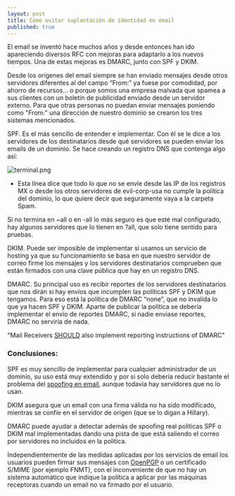 ```yaml
---
layout: post
title: Cómo evitar suplantación de identidad en email
published: true
---
```


El email se inventó hace muchos años y desde entonces han ido apareciendo diversos RFC con mejoras para adaptarlo a los nuevos tiempos. Una de estas mejoras es DMARC, junto con SPF y DKIM.

Desde los orígenes del email siempre se han enviado mensajes desde otros servidores diferentes al del campo “From:” ya fuese por comodidad, por ahorro de recursos… o porque somos una empresa malvada que spamea a sus clientes con un boletín de publicidad enviado desde un servidor externo. 
Para que otras personas no puedan enviar mensajes poniendo como "From:" una dirección de nuestro dominio se crearon los tres sistemas mencionados.

SPF. Es el más sencillo de entender e implementar. Con él se le dice a los servidores de los destinatarios desde qué servidores se pueden enviar los emails de un dominio. Se hace creando un registro DNS que contenga algo así:

![terminal.png]({{site.baseurl}}/images/terminal.png)

* Esta línea dice que todo lo que no se envíe desde las IP de los registros MX o desde los otros servidores de evil-corp-usa no cumple la política del dominio, lo que quiere decir que seguramente vaya a la carpeta Spam.

Si no termina en ~all o en -all lo más seguro es que esté mal configurado, hay algunos servidores que lo tienen en ?all, que solo tiene sentido para pruebas.

DKIM. Puede ser imposible de implementar si usamos un servicio de hosting ya que su funcionamiento se basa en que nuestro servidor de correo firme los mensajes y los servidores destinatarios comprueben que están firmados con una clave pública que hay en un registro DNS.

DMARC. Su principal uso es recibir reportes de los servidores destinatarios que nos dirán si hay envíos que incumplen las políticas SPF y DKIM que tengamos. Para eso está la política de DMARC “none”, que no invalida lo que ya hacen SPF y DKIM.
Aparte de publicar la política se debería implementar el envío de reportes DMARC, si nadie enviase reportes, DMARC no serviría de nada.

"Mail Receivers [SHOULD](https://tools.ietf.org/html/rfc7489) also implement reporting instructions of DMARC"


### Conclusiones:

SPF es muy sencillo de implementar para cualquier administrador de un dominio, su uso está muy extendido y por si solo debería reducir bastante el problema del [spoofing en email](https://en.wikipedia.org/wiki/E-mail_spoofing), aunque todavía hay servidores que no lo usan.

DKIM asegura que un email con una firma válida no ha sido modificado, mientras se confíe en el servidor de origen (que se lo digan a Hillary).

DMARC puede ayudar a detectar además de spoofing real políticas SPF o DKIM mal implementadas dando una pista de que está saliendo el correo por servidores no incluidos en la política.

Independientemente de las medidas aplicadas por los servicios de email los usuarios pueden firmar sus mensajes con [OpenPGP](http://openpgp.org) o un certificado S/MIME (por ejemplo FNMT), con el inconveniente de que no hay un sistema automático que indique la política a aplicar por las máquinas receptoras cuando un email no va firmado por el usuario.
